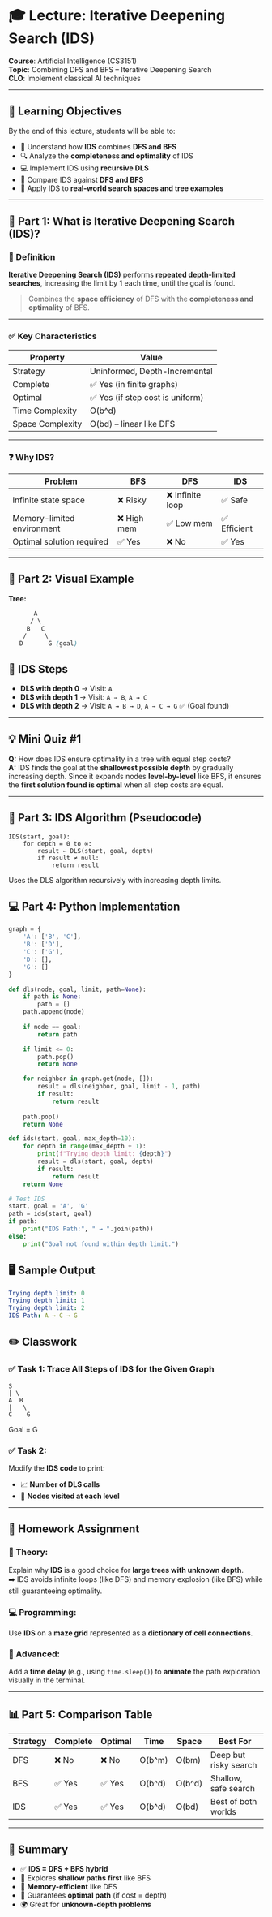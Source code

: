 # 🎓 Lecture: Iterative Deepening Search (IDS)  
**Course**: Artificial Intelligence (CS3151)  
**Topic**: Combining DFS and BFS – Iterative Deepening Search  
**CLO**: Implement classical AI techniques

---

## 🎯 Learning Objectives

By the end of this lecture, students will be able to:

- 🧠 Understand how **IDS** combines **DFS and BFS**  
- 🔍 Analyze the **completeness and optimality** of IDS  
- 💻 Implement IDS using **recursive DLS**  
- 🔁 Compare IDS against **DFS and BFS**  
- 🌳 Apply IDS to **real-world search spaces and tree examples**

---

## 🧠 Part 1: What is Iterative Deepening Search (IDS)?

### 📘 Definition

**Iterative Deepening Search (IDS)** performs **repeated depth-limited searches**, increasing the limit by 1 each time, until the goal is found.

> Combines the **space efficiency** of DFS with the **completeness and optimality** of BFS.

---

### ✅ Key Characteristics

| Property         | Value                                  |
|------------------|------------------------------------------|
| Strategy         | Uninformed, Depth-Incremental           |
| Complete         | ✅ Yes (in finite graphs)               |
| Optimal          | ✅ Yes (if step cost is uniform)        |
| Time Complexity  | O(b^d)                                  |
| Space Complexity | O(bd) – linear like DFS                 |

---

### ❓ Why IDS?

| Problem                   | BFS         | DFS              | IDS           |
|---------------------------|-------------|------------------|---------------|
| Infinite state space      | ❌ Risky     | ❌ Infinite loop  | ✅ Safe       |
| Memory-limited environment| ❌ High mem  | ✅ Low mem        | ✅ Efficient  |
| Optimal solution required | ✅ Yes       | ❌ No             | ✅ Yes        |

---

## 🌲 Part 2: Visual Example

**Tree:**

```css
       A
      / \
     B   C
    /     \
   D       G (goal)
```
## 🔁 IDS Steps

- **DLS with depth 0** → Visit: `A`  
- **DLS with depth 1** → Visit: `A → B`, `A → C`  
- **DLS with depth 2** → Visit: `A → B → D`, `A → C → G` ✅ (Goal found)

---

## 💡 Mini Quiz #1

**Q:** How does IDS ensure optimality in a tree with equal step costs?  
**A:** IDS finds the goal at the **shallowest possible depth** by gradually increasing depth. Since it expands nodes **level-by-level** like BFS, it ensures the **first solution found is optimal** when all step costs are equal.

---

## 🧱 Part 3: IDS Algorithm (Pseudocode)

```text
IDS(start, goal):
    for depth = 0 to ∞:
        result ← DLS(start, goal, depth)
        if result ≠ null:
            return result
```
Uses the DLS algorithm recursively with increasing depth limits.

## 💻 Part 4: Python Implementation

```python
graph = {
    'A': ['B', 'C'],
    'B': ['D'],
    'C': ['G'],
    'D': [],
    'G': []
}

def dls(node, goal, limit, path=None):
    if path is None:
        path = []
    path.append(node)
    
    if node == goal:
        return path

    if limit <= 0:
        path.pop()
        return None

    for neighbor in graph.get(node, []):
        result = dls(neighbor, goal, limit - 1, path)
        if result:
            return result
    
    path.pop()
    return None

def ids(start, goal, max_depth=10):
    for depth in range(max_depth + 1):
        print(f"Trying depth limit: {depth}")
        result = dls(start, goal, depth)
        if result:
            return result
    return None

# Test IDS
start, goal = 'A', 'G'
path = ids(start, goal)
if path:
    print("IDS Path:", " → ".join(path))
else:
    print("Goal not found within depth limit.")
```
## 🖥️ Sample Output

```yaml
Trying depth limit: 0
Trying depth limit: 1
Trying depth limit: 2
IDS Path: A → C → G
```
## ✏️ Classwork

### ✅ Task 1: Trace All Steps of IDS for the Given Graph

```less
S
| \
A  B
|   \
C    G
```
Goal = G

### ✅ Task 2:
Modify the **IDS code** to print:

- 📈 **Number of DLS calls**
- 🧮 **Nodes visited at each level**

---

## 📝 Homework Assignment

### 📖 Theory:
Explain why **IDS** is a good choice for **large trees with unknown depth**.  
➡️ IDS avoids infinite loops (like DFS) and memory explosion (like BFS) while still guaranteeing optimality.

### 💻 Programming:
Use **IDS** on a **maze grid** represented as a **dictionary of cell connections**.

### 🚀 Advanced:
Add a **time delay** (e.g., using `time.sleep()`) to **animate** the path exploration visually in the terminal.

---

## 📊 Part 5: Comparison Table

| Strategy | Complete | Optimal | Time          | Space       | Best For                |
|----------|----------|---------|---------------|-------------|-------------------------|
| DFS      | ❌ No    | ❌ No   | O(b^m)        | O(bm)       | Deep but risky search   |
| BFS      | ✅ Yes   | ✅ Yes  | O(b^d)        | O(b^d)      | Shallow, safe search    |
| IDS      | ✅ Yes   | ✅ Yes  | O(b^d)        | O(bd)       | Best of both worlds     |

---

## 🧠 Summary

- ✅ **IDS = DFS + BFS hybrid**
- 🔁 Explores **shallow paths first** like BFS
- 💾 **Memory-efficient** like DFS
- 🎯 Guarantees **optimal path** (if cost = depth)
- 🌍 Great for **unknown-depth problems**
